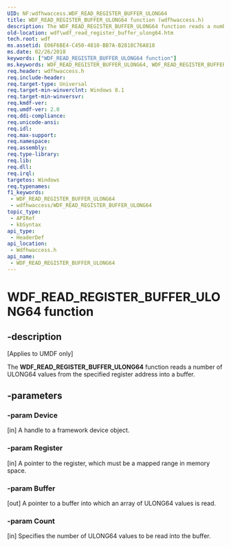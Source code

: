 ```yaml
---
UID: NF:wdfhwaccess.WDF_READ_REGISTER_BUFFER_ULONG64
title: WDF_READ_REGISTER_BUFFER_ULONG64 function (wdfhwaccess.h)
description: The WDF_READ_REGISTER_BUFFER_ULONG64 function reads a number of ULONG64 values from the specified register address into a buffer.
old-location: wdf\wdf_read_register_buffer_ulong64.htm
tech.root: wdf
ms.assetid: E06F6BE4-C450-4810-BB7A-B2818C76A818
ms.date: 02/26/2018
keywords: ["WDF_READ_REGISTER_BUFFER_ULONG64 function"]
ms.keywords: WDF_READ_REGISTER_BUFFER_ULONG64, WDF_READ_REGISTER_BUFFER_ULONG64 function, wdf.wdf_read_register_buffer_ulong64, wdfhwaccess/WDF_READ_REGISTER_BUFFER_ULONG64
req.header: wdfhwaccess.h
req.include-header: 
req.target-type: Universal
req.target-min-winverclnt: Windows 8.1
req.target-min-winversvr: 
req.kmdf-ver: 
req.umdf-ver: 2.0
req.ddi-compliance: 
req.unicode-ansi: 
req.idl: 
req.max-support: 
req.namespace: 
req.assembly: 
req.type-library: 
req.lib: 
req.dll: 
req.irql: 
targetos: Windows
req.typenames: 
f1_keywords:
 - WDF_READ_REGISTER_BUFFER_ULONG64
 - wdfhwaccess/WDF_READ_REGISTER_BUFFER_ULONG64
topic_type:
 - APIRef
 - kbSyntax
api_type:
 - HeaderDef
api_location:
 - Wdfhwaccess.h
api_name:
 - WDF_READ_REGISTER_BUFFER_ULONG64
---
```


# WDF_READ_REGISTER_BUFFER_ULONG64 function


## -description

<p class="CCE_Message">[Applies to UMDF only]</p>

The <b>WDF_READ_REGISTER_BUFFER_ULONG64</b> function reads a number of ULONG64 values from the specified register address into a buffer.

## -parameters

### -param Device 

[in]
A handle to a framework device object.

### -param Register 

[in]
A pointer to the register, which must be a mapped range in memory space.

### -param Buffer 

[out]
A pointer to a buffer into which an array of ULONG64 values is read.

### -param Count 

[in]
Specifies the number of ULONG64 values to be read into the buffer.


